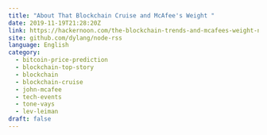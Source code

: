 ```yaml
---
title: "About That Blockchain Cruise and McAfee's Weight "
date: 2019-11-19T21:28:20Z
link: https://hackernoon.com/the-blockchain-trends-and-mcafees-weight-ny1i33gl?source=rss&utm_medium=RSS&utm_source=news.12bit.vn
site: github.com/dylang/node-rss
language: English
category:
  - bitcoin-price-prediction
  - blockchain-top-story
  - blockchain
  - blockchain-cruise
  - john-mcafee
  - tech-events
  - tone-vays
  - lev-leiman
draft: false
---
```

